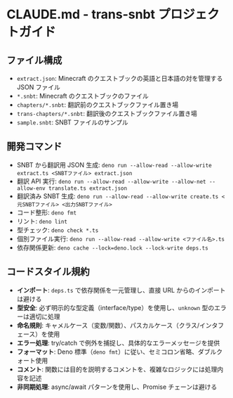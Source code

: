# CLAUDE.md - trans-snbt プロジェクトガイド

## ファイル構成

- `extract.json`: Minecraft のクエストブックの英語と日本語の対を管理する JSON ファイル
- `*.snbt`: Minecraft のクエストブックのファイル
- `chapters/*.snbt`: 翻訳前のクエストブックファイル置き場
- `trans-chapters/*.snbt`: 翻訳後のクエストブックファイル置き場
- `sample.snbt`: SNBT ファイルのサンプル

## 開発コマンド

- SNBT から翻訳用 JSON 生成: `deno run --allow-read --allow-write extract.ts <SNBTファイル> extract.json`
- 翻訳 API 実行: `deno run --allow-read --allow-write --allow-net --allow-env translate.ts extract.json`
- 翻訳済み SNBT 生成: `deno run --allow-read --allow-write create.ts <元SNBTファイル> <出力SNBTファイル>`
- コード整形: `deno fmt`
- リント: `deno lint`
- 型チェック: `deno check *.ts`
- 個別ファイル実行: `deno run --allow-read --allow-write <ファイル名>.ts`
- 依存関係更新: `deno cache --lock=deno.lock --lock-write deps.ts`

## コードスタイル規約

- **インポート**: `deps.ts` で依存関係を一元管理し、直接 URL からのインポートは避ける
- **型安全**: 必ず明示的な型定義（interface/type）を使用し、`unknown` 型のエラーは適切に処理
- **命名規則**: キャメルケース（変数/関数）、パスカルケース（クラス/インタフェース）を使用
- **エラー処理**: try/catch で例外を捕捉し、具体的なエラーメッセージを提供
- **フォーマット**: Deno 標準（`deno fmt`）に従い、セミコロン省略、ダブルクォート使用
- **コメント**: 関数には目的を説明するコメントを、複雑なロジックには処理内容を記述
- **非同期処理**: async/await パターンを使用し、Promise チェーンは避ける
